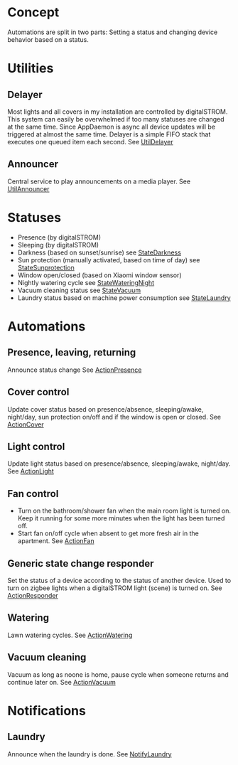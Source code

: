 # Concept

Automations are split in two parts: Setting a status and changing device behavior based on a status.

# Utilities

## Delayer

Most lights and all covers in my installation are controlled by digitalSTROM. This system can easily be overwhelmed if too many statuses are changed at the same time. Since AppDaemon is async all device updates will be triggered at almost the same time.
Delayer is a simple FIFO stack that executes one queued item each second.
See [UtilDelayer](./apps/UtilDelayer)

## Announcer

Central service to play announcements on a media player.
See [UtilAnnouncer](./apps/UtilAnnouncer)

# Statuses

* Presence (by digitalSTROM)
* Sleeping (by digitalSTROM)
* Darkness (based on sunset/sunrise)
  see [StateDarkness](./apps/StateDarkness)
* Sun protection (manually activated, based on time of day)
  see [StateSunprotection](./apps/StateSunprotection)
* Window open/closed (based on Xiaomi window sensor)
* Nightly watering cycle
  see [StateWateringNight](./apps/StateWateringNight)
* Vacuum cleaning status
  see [StateVacuum](./apps/StateVacuum)
* Laundry status based on machine power consumption
  see [StateLaundry](./apps/StateLaundry)

# Automations

## Presence, leaving, returning

Announce status change
See [ActionPresence](./apps/ActionPresence)

## Cover control

Update cover status based on presence/absence, sleeping/awake, night/day, sun protection on/off and if the window is open or closed.
See [ActionCover](./apps/ActionCover)

## Light control

Update light status based on presence/absence, sleeping/awake, night/day.
See [ActionLight](./apps/ActionLight)

## Fan control
* Turn on the bathroom/shower fan when the main room light is turned on.
  Keep it running for some more minutes when the light has been turned off.
* Start fan on/off cycle when absent to get more fresh air in the apartment.
See [ActionFan](./apps/ActionFan)

## Generic state change responder
Set the status of a device according to the status of another device.
Used to turn on zigbee lights when a digitalSTROM light (scene) is turned on.
See [ActionResponder](./apps/ActionResponder)

## Watering

Lawn watering cycles.
See [ActionWatering](./apps/ActionWatering)

## Vacuum cleaning

Vacuum as long as noone is home, pause cycle when someone returns and continue later on.
See [ActionVacuum](./apps/ActionVacuum)

# Notifications

## Laundry

Announce when the laundry is done.
See [NotifyLaundry](./apps/NotifyLaundry)
